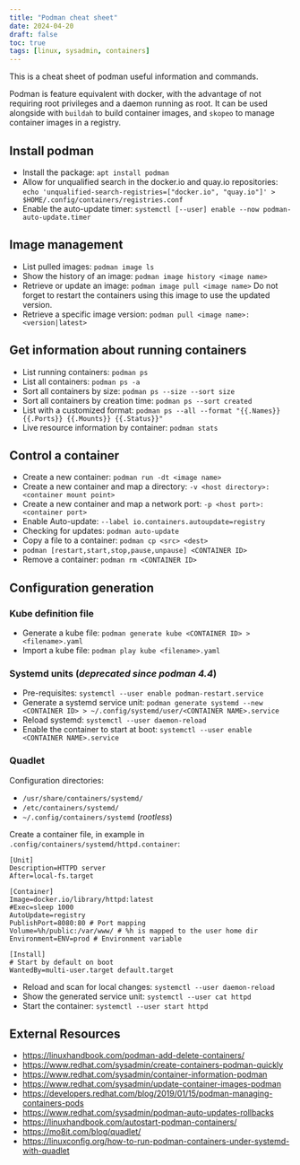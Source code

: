 ```yaml
---
title: "Podman cheat sheet"
date: 2024-04-20
draft: false
toc: true
tags: [linux, sysadmin, containers]
---
```


This is a cheat sheet of podman useful information and commands.

<!--more-->

Podman is feature equivalent with docker, with the advantage of not requiring root privileges and a daemon running as root.
It can be used alongside with `buildah` to build container images, and `skopeo` to manage container images in a registry.

## Install podman

* Install the package: `apt install podman`
* Allow for unqualified search in the docker.io and quay.io repositories: `echo 'unqualified-search-registries=["docker.io", "quay.io"]' > $HOME/.config/containers/registries.conf`
* Enable the auto-update timer: `systemctl [--user] enable --now podman-auto-update.timer`

## Image management

* List pulled images: `podman image ls`
* Show the history of an image: `podman image history <image name>`
* Retrieve or update an image: `podman image pull <image name>`
  Do not forget to restart the containers using this image to use the updated version.
* Retrieve a specific image version: `podman pull <image name>:<version|latest>`

## Get information about running containers

* List running containers: `podman ps`
* List all containers: `podman ps -a`
* Sort all containers by size: `podman ps --size --sort size`
* Sort all containers by creation time: `podman ps --sort created`
* List with a customized format: `podman ps --all --format "{{.Names}} {{.Ports}} {{.Mounts}} {{.Status}}"`
* Live resource information by container: `podman stats`

## Control a container

* Create a new container: `podman run -dt <image name>`
* Create a new container and map a directory: `-v <host directory>:<container mount point>`
* Create a new container and map a network port: `-p <host port>:<container port>`
* Enable Auto-update: `--label io.containers.autoupdate=registry`
* Checking for updates: `podman auto-update`
* Copy a file to a container: `podman cp <src> <dest>`
* `podman [restart,start,stop,pause,unpause] <CONTAINER ID>`
* Remove a container: `podman rm <CONTAINER ID>`

## Configuration generation

### Kube definition file

* Generate a kube file: `podman generate kube <CONTAINER ID> > <filename>.yaml`
* Import a kube file: `podman play kube <filename>.yaml`

### Systemd units (*deprecated since podman 4.4*)

* Pre-requisites: `systemctl --user enable podman-restart.service`
* Generate a systemd service unit: `podman generate systemd --new <CONTAINER ID> > ~/.config/systemd/user/<CONTAINER NAME>.service`
* Reload systemd: `systemctl --user daemon-reload`
* Enable the container to start at boot: `systemctl --user enable <CONTAINER NAME>.service`

### Quadlet

Configuration directories:

* `/usr/share/containers/systemd/`
* `/etc/containers/systemd/`
* `~/.config/containers/systemd` (*rootless*)

Create a container file, in example in `.config/containers/systemd/httpd.container`:

```
[Unit]
Description=HTTPD server
After=local-fs.target

[Container]
Image=docker.io/library/httpd:latest
#Exec=sleep 1000
AutoUpdate=registry
PublishPort=8080:80 # Port mapping
Volume=%h/public:/var/www/ # %h is mapped to the user home dir
Environment=ENV=prod # Environment variable

[Install]
# Start by default on boot
WantedBy=multi-user.target default.target
```

* Reload and scan for local changes: `systemctl --user daemon-reload`
* Show the generated service unit: `systemctl --user cat httpd`
* Start the container: `systemctl --user start httpd`


## External Resources

* https://linuxhandbook.com/podman-add-delete-containers/
* https://www.redhat.com/sysadmin/create-containers-podman-quickly
* https://www.redhat.com/sysadmin/container-information-podman
* https://www.redhat.com/sysadmin/update-container-images-podman
* https://developers.redhat.com/blog/2019/01/15/podman-managing-containers-pods
* https://www.redhat.com/sysadmin/podman-auto-updates-rollbacks
* https://linuxhandbook.com/autostart-podman-containers/
* https://mo8it.com/blog/quadlet/
* https://linuxconfig.org/how-to-run-podman-containers-under-systemd-with-quadlet


